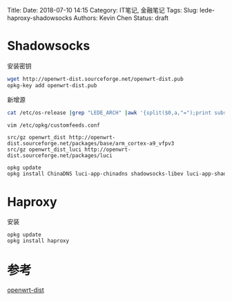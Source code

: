 Title:
Date: 2018-07-10 14:15
Category: IT笔记, 金融笔记
Tags:
Slug: lede-haproxy-shadowsocks
Authors: Kevin Chen
Status: draft



# Shadowsocks

安装密钥

```bash
wget http://openwrt-dist.sourceforge.net/openwrt-dist.pub
opkg-key add openwrt-dist.pub
```



新增源

```bash
cat /etc/os-release |grep "LEDE_ARCH" |awk '{split($0,a,"=");print substr(a[2],2,length(a[2])-2)}'

```




`vim /etc/opkg/customfeeds.conf `

```
src/gz openwrt_dist http://openwrt-dist.sourceforge.net/packages/base/arm_cortex-a9_vfpv3
src/gz openwrt_dist_luci http://openwrt-dist.sourceforge.net/packages/luci
```

```bash
opkg update
opkg install ChinaDNS luci-app-chinadns shadowsocks-libev luci-app-shadowsocks simple-obfs
```



# Haproxy

安装

```
opkg update
opkg install haproxy
```



# 参考

[openwrt-dist](http://openwrt-dist.sourceforge.net/)